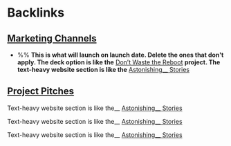 
# Backlinks
## [Marketing Channels](<Marketing Channels.md>)
- %% __This is what will launch on launch date. Delete the ones that don't apply. The deck option is like the__ [Don’t Waste the Reboot](<Don’t Waste the Reboot.md>) __project. The text-heavy website section is like the__ [Astonishing__ Stories](<Astonishing__ Stories.md>)

## [Project Pitches](<Project Pitches.md>)
Text-heavy website section is like the__ [Astonishing__ Stories](<Astonishing__ Stories.md>)

Text-heavy website section is like the__ [Astonishing__ Stories](<Astonishing__ Stories.md>)

Text-heavy website section is like the__ [Astonishing__ Stories](<Astonishing__ Stories.md>)

